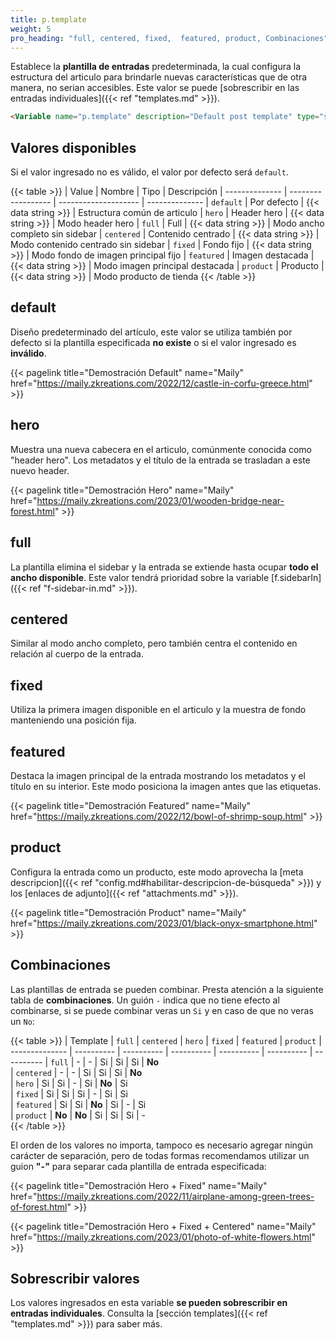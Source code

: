 ```yaml
---
title: p.template
weight: 5
pro_heading: "full, centered, fixed,  featured, product, Combinaciones"
---
```


Establece la **plantilla de entradas** predeterminada, la cual configura la estructura del articulo para brindarle nuevas características que de otra manera, no serian accesibles. Este valor se puede [sobrescribir en las entradas individuales]({{< ref "templates.md" >}}).

```html
<Variable name="p.template" description="Default post template" type="string" value="default"/>
```

## Valores disponibles

Si el valor ingresado no es válido, el valor por defecto será `default`.

{{< table >}}
| Value          | Nombre             | Tipo                 | Descripción
| -------------- | ------------------ | -------------------- | --------------
| `default`      | Por defecto        | {{< data string >}}  | Estructura común de articulo
| `hero`         | Header hero        | {{< data string >}}  | Modo header hero
| `full`         | Full               | {{< data string >}}  | Modo ancho completo sin sidebar
| `centered`     | Contenido centrado | {{< data string >}}  | Modo contenido centrado sin sidebar
| `fixed`        | Fondo fijo         | {{< data string >}}  | Modo fondo de imagen principal fijo
| `featured`     | Imagen destacada   | {{< data string >}}  | Modo imagen principal destacada
| `product`      | Producto           | {{< data string >}}  | Modo producto de tienda
{{< /table >}}

## default

Diseño predeterminado del artículo, este valor se utiliza también por defecto si la plantilla especificada **no existe** o si el valor ingresado es **inválido**.

{{< pagelink title="Demostración Default" name="Maily" href="https://maily.zkreations.com/2022/12/castle-in-corfu-greece.html" >}}


## hero

Muestra una nueva cabecera en el articulo, comúnmente conocida como "header hero". Los metadatos y el título de la entrada se trasladan a este nuevo header.

{{< pagelink title="Demostración Hero" name="Maily" href="https://maily.zkreations.com/2023/01/wooden-bridge-near-forest.html" >}}


## full

La plantilla elimina el sidebar y la entrada se extiende hasta ocupar **todo el ancho disponible**. Este valor tendrá prioridad sobre la variable [f.sidebarIn]({{< ref "f-sidebar-in.md" >}}).


## centered

Similar al modo ancho completo, pero también centra el contenido en relación al cuerpo de la entrada.


## fixed

Utiliza la primera imagen disponible en el articulo y la muestra de fondo manteniendo una posición fija.

## featured

Destaca la imagen principal de la entrada mostrando los metadatos y el título en su interior. Este modo posiciona la imagen antes que las etiquetas.


{{< pagelink title="Demostración Featured" name="Maily" href="https://maily.zkreations.com/2022/12/bowl-of-shrimp-soup.html" >}}

## product

Configura la entrada como un producto, este modo aprovecha la [meta descripcion]({{< ref "config.md#habilitar-descripcion-de-búsqueda" >}}) y los [enlaces de adjunto]({{< ref "attachments.md" >}}).

{{< pagelink title="Demostración Product" name="Maily" href="https://maily.zkreations.com/2023/01/black-onyx-smartphone.html" >}}

## Combinaciones

Las plantillas de entrada se pueden combinar. Presta atención a la siguiente tabla de **combinaciones**. Un guión `-` indica que no tiene efecto al combinarse, si se puede combinar veras un `Si` y en caso de que no veras un `No`:

{{< table >}}
| Template       | `full`     | `centered` | `hero`     | `fixed`     | `featured` | `product`
| -------------- | ---------- | ---------- | ---------- | ---------- | ---------- | ----------
| `full`         | -          | -          | Si         | Si         | Si         | **No**    
| `centered`     | -          | -          | Si         | Si         | Si         | **No**    
| `hero`         | Si         | Si         | -          | Si         | **No**     | Si        
| `fixed`        | Si         | Si         | Si         | -          | Si         | Si        
| `featured`     | Si         | Si         | **No**     | Si         | -          | Si        
| `product`      | **No**     | **No**     | Si         | Si         | Si         | -         
{{< /table >}}

El orden de los valores no importa, tampoco es necesario agregar ningún carácter de separación, pero de todas formas recomendamos utilizar un guion **"-"** para separar cada plantilla de entrada especificada:

{{< pagelink title="Demostración Hero + Fixed" name="Maily" href="https://maily.zkreations.com/2022/11/airplane-among-green-trees-of-forest.html" >}}

{{< pagelink title="Demostración Hero + Fixed + Centered" name="Maily" href="https://maily.zkreations.com/2023/01/photo-of-white-flowers.html" >}}

## Sobrescribir valores

Los valores ingresados en esta variable **se pueden sobrescribir en entradas individuales**. Consulta la [sección templates]({{< ref "templates.md" >}}) para saber más.